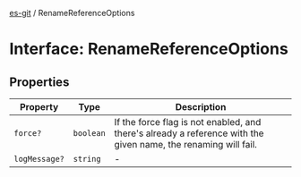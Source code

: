 [es-git](../globals.md) / RenameReferenceOptions

# Interface: RenameReferenceOptions

## Properties

| Property | Type | Description |
| ------ | ------ | ------ |
| <a id="force"></a> `force?` | `boolean` | If the force flag is not enabled, and there's already a reference with the given name, the renaming will fail. |
| <a id="logmessage"></a> `logMessage?` | `string` | - |
